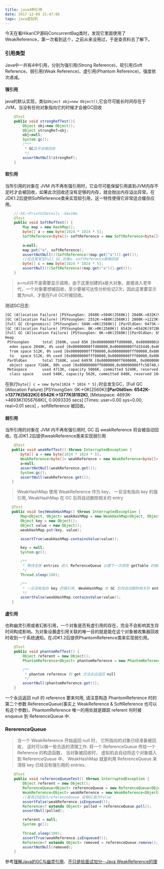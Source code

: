 ```yaml
---
title: java4种引用
date: 2017-12-09 15:47:06
tags: java虚拟机
---
```


今天在看HikariCP源码ConcurrentBag类时，发现它里面使用了WeakReference，第一次看到这个，之前从来没用过，于是查资料去了解下。

### 引用类型
Java中一共有4中引用，分别为强引用(Strong Reference)、软引用(Soft Reference、弱引用(Weak Reference)、虚引用(Phantom Reference)，强度依次递减。

#### 强引用
java的默认实现，类似`Object obj=new Object()`,它会尽可能长时间存在于JVM，当没有任何对象指向它的时候才会被GC回收
```java
    @Test
    public void strongRefTest(){
        Object obj=new Object();
        Object strongRef=obj;
        obj=null;
        System.gc();
        /***
         * GC后不会被回收
         */
        assertNotNull(strongRef);
    }
```
<!--more-->    

#### 软引用
 当所引用的对象在 JVM 内不再有强引用时，它会尽可能保留引用直到JVM内存不足时才会被回收，如果此次回收还没有足够的内存，就会抛出内存溢出异常。在JDK1.2后提供SoftReference类来实现软引用，这一特性使得它非常适合缓存应用。
```java
    //-XX:+PrintGCDetails -Xmx10m 
    @Test
    public void SoftRefTest() {
        Map map = new HashMap();
        byte[] a = new byte[1024 * 1024 * 5];
        SoftReference<byte[]> softReference = new SoftReference<byte[]>(a);
       
        a=null;
        map.put("a", softReference);
        assertNotNull(((SoftReference)(map.get("a"))).get());
        //在这里发生Full GC,对象a、softReference都被回收
        byte[] c = new byte[1024 * 1024 * 5];
        assertNull(((SoftReference)(map.get("a"))).get());
    }
```
> a=null并不是需要显示调用，由于这里创建的a是大对象，直接进入老年代，一个对象要想被回收，至少要被可达性分析标记2次，因此这里要显示置为null，才能在Full GC时被回收。

测试GC日志:
```xml
[GC (Allocation Failure) [PSYoungGen: 2048K->504K(2560K)] 2048K->832K(9728K), 0.0009832 secs] [Times: user=0.00 sys=0.00, real=0.00 secs] 
[GC (Allocation Failure) [PSYoungGen: 2552K->488K(2560K)] 2880K->1223K(9728K), 0.0007856 secs] [Times: user=0.00 sys=0.00, real=0.00 secs] [GC (Allocation Failure) [PSYoungGen: 2536K->480K(2560K)] 3271K->1607K(9728K), 0.0008566 secs] [Times: user=0.00 sys=0.00, real=0.00 secs] [GC (Allocation Failure) [PSYoungGen: 2279K->504K(2560K)] 8526K->6979K(9728K), 0.0009122 secs] [Times: user=0.00 sys=0.00, real=0.00 secs] 
[Full GC (Ergonomics) [PSYoungGen: 504K->0K(2560K)] [ParOldGen: 6475K->6542K(7168K)] 6979K->6542K(9728K), [Metaspace: 4693K->4693K(1056768K)], 0.0129634 secs] [Times: user=0.11 sys=0.00, real=0.01 secs] 
[GC (Allocation Failure) [PSYoungGen: 0K->0K(2560K)] 6542K->6542K(9728K), 0.0002775 secs] [Times: user=0.00 sys=0.00, real=0.00 secs] 
[Full GC (Allocation Failure) [PSYoungGen: 0K->0K(2560K)][ParOldGen: 6542K->1377K(5632K)] 6542K->1377K(8192K), [Metaspace: 4693K->4693K(1056768K)], 0.0093335 secs] [Times: user=0.00 sys=0.00, real=0.01 secs] 
Heap
 PSYoungGen      total 2560K, used 85K [0x00000000ffd00000, 0x0000000100000000, 0x0000000100000000)
  eden space 2048K, 4% used [0x00000000ffd00000,0x00000000ffd15440,0x00000000fff00000)
  from space 512K, 0% used [0x00000000fff00000,0x00000000fff00000,0x00000000fff80000)
  to   space 512K, 0% used [0x00000000fff80000,0x00000000fff80000,0x0000000100000000)
 ParOldGen       total 7168K, used 6497K [0x00000000ff600000, 0x00000000ffd00000, 0x00000000ffd00000)
  object space 7168K, 90% used [0x00000000ff600000,0x00000000ffc58740,0x00000000ffd00000)
 Metaspace       used 4713K, capacity 5066K, committed 5248K, reserved 1056768K
  class space    used 548K, capacity 562K, committed 640K, reserved 1048576K
```
在执行`byte[] c = new byte[1024 * 1024 * 5];`时会发生GC，[Full GC (Allocation Failure) [PSYoungGen: 0K->0K(2560K)]**[ParOldGen: 6542K->1377K(5632K)] 6542K->1377K(8192K)**, [Metaspace: 4693K->4693K(1056768K)], 0.0093335 secs] [Times: user=0.00 sys=0.00, real=0.01 secs] ，softReference 被回收。

#### 弱引用
 当所引用的对象在 JVM 内不再有强引用时, GC 后 weakReference 将会被自动回收。在JDK1.2后提供weakReference类来实现弱引用
 ```java
     @Test
    public void weakRefTest() throws InterruptedException {
        byte[] a = new byte[1024 * 1024 * 5];
        WeakReference<byte[]> weakReference = new WeakReference<byte[]>(a);
        a=null;
        assertNotNull(weakReference.get());
        System.gc();
        assertNull(weakReference.get());
    }
 ```
 > WeakHashMap 使用 WeakReference 作为 key， 一旦没有指向 key 的强引用, WeakHashMap 在 GC 后将自动删除相关的 entry
 ```java
    @Test
    public void testWeakHashMap() throws InterruptedException {
        Map<Object, Object> weakHashMap = new WeakHashMap<Object, Object>();
        Object key = new Object();
        Object value = new Object();
        weakHashMap.put(key, value);

        assertTrue(weakHashMap.containsValue(value));

        key = null;
        System.gc();

        /**
         * 等待无效 entries 进入 ReferenceQueue 以便下一次调用 getTable 时被清理 休眠让GC清理掉entry System.gc()不能100%触发GC
         */
        Thread.sleep(100);

        /**
         * 一旦没有指向 key 的强引用, WeakHashMap 在 GC 后将自动删除相关的 entry
         */
        assertFalse(weakHashMap.containsValue(value));
    }
 ```
#### 虚引用
 也称幽灵引用或者幻影引用，一个对象是否有虚引用的存在，完全不会影响其生存时间构成影响。为对象设置虚引用关联的唯一目的就是能在这个对象被收集器回收时收到一个系统通知。在JDK1.2后提供PhantomReference类来实现弱引用。

```java
    @Test
    public void phantomRefTest() {
        Object referent = new Object();
        PhantomReference<Object> phantomReference = new PhantomReference<Object>(referent, new ReferenceQueue<Object>());

        /**
         * phantom reference 的 get 方法永远返回 null
         */
        assertNull(phantomReference.get());
    }
```
一个永远返回 null 的 reference 要来何用,  请注意构造 PhantomReference 时的第二个参数 ReferenceQueue(事实上 WeakReference & SoftReference 也可以有这个参数)，PhantomReference 唯一的用处就是跟踪 referent  何时被 enqueue 到 ReferenceQueue 中.
###  RererenceQueue
> 当一个 WeakReference 开始返回 null 时， 它所指向的对象已经准备被回收， 这时可以做一些合适的清理工作.   将一个 ReferenceQueue 传给一个 Reference 的构造函数， 当对象被回收时， 虚拟机会自动将这个对象插入到 ReferenceQueue 中， WeakHashMap 就是利用 ReferenceQueue 来清除 key 已经没有强引用的 entries.
```java
    @Test
    public void referenceQueueTest() throws InterruptedException {
        Object referent = new Object();
        ReferenceQueue<Object> referenceQueue = new ReferenceQueue<Object>();
        WeakReference<Object> weakReference = new WeakReference<Object>(referent, referenceQueue);
        //是否已经加入referenceQueue 没有GC故为false
        assertFalse(weakReference.isEnqueued());
        Reference<? extends Object> polled = referenceQueue.poll();
        assertNull(polled);

        referent = null;
        System.gc();
        
        Thread.sleep(100);
        assertTrue(weakReference.isEnqueued());
        Reference<? extends Object> removed = referenceQueue.remove();
        assertNotNull(removed);
    }
```

参考[理解Java的GC与幽灵引用](http://www.iteye.com/topic/401478)、[不只是给面试加分--Java WeakReference的理](http://puretech.iteye.com/blog/2008663)